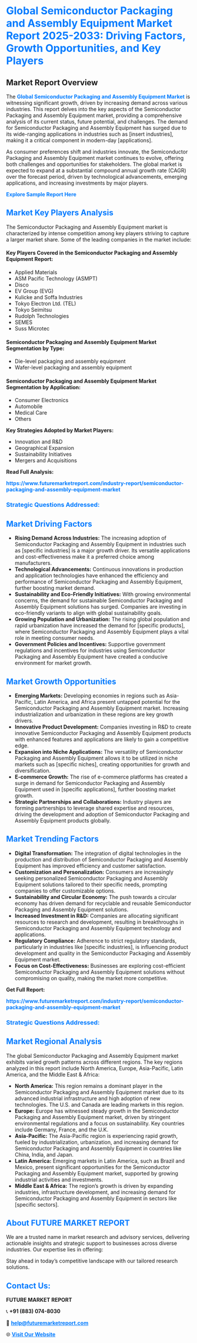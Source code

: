 <h1 style="color: #007BFF;">Global Semiconductor Packaging and Assembly Equipment Market Report 2025-2033: Driving Factors, Growth Opportunities, and Key Players</h1>

<section id="overview">
<h2>Market Report Overview</h2>
<p>The <a href="https://www.futuremarketreport.com/industry-report/semiconductor-packaging-and-assembly-equipment-market" style="color: #007BFF; text-decoration: none;"><strong>Global Semiconductor Packaging and Assembly Equipment Market</strong></a> is witnessing significant growth, driven by increasing demand across various industries. This report delves into the key aspects of the Semiconductor Packaging and Assembly Equipment market, providing a comprehensive analysis of its current status, future potential, and challenges. The demand for Semiconductor Packaging and Assembly Equipment has surged due to its wide-ranging applications in industries such as [insert industries], making it a critical component in modern-day [applications].</p>
<p>As consumer preferences shift and industries innovate, the Semiconductor Packaging and Assembly Equipment market continues to evolve, offering both challenges and opportunities for stakeholders. The global market is expected to expand at a substantial compound annual growth rate (CAGR) over the forecast period, driven by technological advancements, emerging applications, and increasing investments by major players.</p>
</section>

<section id="overview">
<p><a href="https://www.futuremarketreport.com/request-sample/reportId=85102" style="color: #007BFF; text-decoration: none;"><strong>Explore Sample Report Here</strong></a></p>
</section>

<section id="key-players">
<h2 style="color: #007BFF;">Market Key Players Analysis</h2>
<p>The Semiconductor Packaging and Assembly Equipment market is characterized by intense competition among key players striving to capture a larger market share. Some of the leading companies in the market include:</p>
<h4>Key Players Covered in the Semiconductor Packaging and Assembly Equipment Report:</h4>
<ul><li>Applied Materials</li><li>ASM Pacific Technology (ASMPT)</li><li>Disco</li><li>EV Group (EVG)</li><li>Kulicke and Soffa Industries</li><li>Tokyo Electron Ltd. (TEL)</li><li>Tokyo Seimitsu</li><li>Rudolph Technologies</li><li>SEMES</li><li>Suss Microtec</li></ul>
<h4>Semiconductor Packaging and Assembly Equipment Market Segmentation by Type:</h4>
<ul><li>Die-level packaging and assembly equipment</li><li>Wafer-level packaging and assembly equipment</li></ul>

<h4>Semiconductor Packaging and Assembly Equipment Market Segmentation by Application:</h4>
<ul><li>Consumer Electronics</li><li>Automobile</li><li>Medical Care</li><li>Others</li></ul>
<p><strong>Key Strategies Adopted by Market Players:</strong></p>
<ul>
<li>Innovation and R&D</li>
<li>Geographical Expansion</li>
<li>Sustainability Initiatives</li>
<li>Mergers and Acquisitions</li>
</ul>
</section>

<section>
<p><strong>Read Full Analysis: </strong></p><a href="https://www.futuremarketreport.com/industry-report/semiconductor-packaging-and-assembly-equipment-market" style="color: #007BFF; text-decoration: none;"><strong>https://www.futuremarketreport.com/industry-report/semiconductor-packaging-and-assembly-equipment-market</strong></a>
<h3 style="color: #007BFF;">Strategic Questions Addressed:</h3>
</section>

<section id="driving-factors">
<h2 style="color: #007BFF;">Market Driving Factors</h2>
<ul>
<li><strong>Rising Demand Across Industries:</strong> The increasing adoption of Semiconductor Packaging and Assembly Equipment in industries such as [specific industries] is a major growth driver. Its versatile applications and cost-effectiveness make it a preferred choice among manufacturers.</li>
<li><strong>Technological Advancements:</strong> Continuous innovations in production and application technologies have enhanced the efficiency and performance of Semiconductor Packaging and Assembly Equipment, further boosting market demand.</li>
<li><strong>Sustainability and Eco-Friendly Initiatives:</strong> With growing environmental concerns, the demand for sustainable Semiconductor Packaging and Assembly Equipment solutions has surged. Companies are investing in eco-friendly variants to align with global sustainability goals.</li>
<li><strong>Growing Population and Urbanization:</strong> The rising global population and rapid urbanization have increased the demand for [specific products], where Semiconductor Packaging and Assembly Equipment plays a vital role in meeting consumer needs.</li>
<li><strong>Government Policies and Incentives:</strong> Supportive government regulations and incentives for industries using Semiconductor Packaging and Assembly Equipment have created a conducive environment for market growth.</li>
</ul>
</section>

<section id="growth-opportunities">
<h2 style="color: #007BFF;">Market Growth Opportunities</h2>
<ul>
<li><strong>Emerging Markets:</strong> Developing economies in regions such as Asia-Pacific, Latin America, and Africa present untapped potential for the Semiconductor Packaging and Assembly Equipment market. Increasing industrialization and urbanization in these regions are key growth drivers.</li>
<li><strong>Innovative Product Development:</strong> Companies investing in R&D to create innovative Semiconductor Packaging and Assembly Equipment products with enhanced features and applications are likely to gain a competitive edge.</li>
<li><strong>Expansion into Niche Applications:</strong> The versatility of Semiconductor Packaging and Assembly Equipment allows it to be utilized in niche markets such as [specific niches], creating opportunities for growth and diversification.</li>
<li><strong>E-commerce Growth:</strong> The rise of e-commerce platforms has created a surge in demand for Semiconductor Packaging and Assembly Equipment used in [specific applications], further boosting market growth.</li>
<li><strong>Strategic Partnerships and Collaborations:</strong> Industry players are forming partnerships to leverage shared expertise and resources, driving the development and adoption of Semiconductor Packaging and Assembly Equipment products globally.</li>
</ul>
</section>

<section id="trending-factors">
<h2 style="color: #007BFF;">Market Trending Factors</h2>
<ul>
<li><strong>Digital Transformation:</strong> The integration of digital technologies in the production and distribution of Semiconductor Packaging and Assembly Equipment has improved efficiency and customer satisfaction.</li>
<li><strong>Customization and Personalization:</strong> Consumers are increasingly seeking personalized Semiconductor Packaging and Assembly Equipment solutions tailored to their specific needs, prompting companies to offer customizable options.</li>
<li><strong>Sustainability and Circular Economy:</strong> The push towards a circular economy has driven demand for recyclable and reusable Semiconductor Packaging and Assembly Equipment solutions.</li>
<li><strong>Increased Investment in R&D:</strong> Companies are allocating significant resources to research and development, resulting in breakthroughs in Semiconductor Packaging and Assembly Equipment technology and applications.</li>
<li><strong>Regulatory Compliance:</strong> Adherence to strict regulatory standards, particularly in industries like [specific industries], is influencing product development and quality in the Semiconductor Packaging and Assembly Equipment market.</li>
<li><strong>Focus on Cost-Effectiveness:</strong> Businesses are exploring cost-efficient Semiconductor Packaging and Assembly Equipment solutions without compromising on quality, making the market more competitive.</li>
</ul>
</section>

<section>
<p><strong>Get Full Report: </strong></p><a href="https://www.futuremarketreport.com/industry-report/semiconductor-packaging-and-assembly-equipment-market" style="color: #007BFF; text-decoration: none;"><strong>https://www.futuremarketreport.com/industry-report/semiconductor-packaging-and-assembly-equipment-market</strong></a>
<h3 style="color: #007BFF;">Strategic Questions Addressed:</h3>
</section>


<section id="regional-analysis">
<h2 style="color: #007BFF;">Market Regional Analysis</h2>
<p>The global Semiconductor Packaging and Assembly Equipment market exhibits varied growth patterns across different regions. The key regions analyzed in this report include North America, Europe, Asia-Pacific, Latin America, and the Middle East & Africa:</p>
<ul>
<li><strong>North America:</strong> This region remains a dominant player in the Semiconductor Packaging and Assembly Equipment market due to its advanced industrial infrastructure and high adoption of new technologies. The U.S. and Canada are leading markets in this region.</li>
<li><strong>Europe:</strong> Europe has witnessed steady growth in the Semiconductor Packaging and Assembly Equipment market, driven by stringent environmental regulations and a focus on sustainability. Key countries include Germany, France, and the U.K.</li>
<li><strong>Asia-Pacific:</strong> The Asia-Pacific region is experiencing rapid growth, fueled by industrialization, urbanization, and increasing demand for Semiconductor Packaging and Assembly Equipment in countries like China, India, and Japan.</li>
<li><strong>Latin America:</strong> Emerging markets in Latin America, such as Brazil and Mexico, present significant opportunities for the Semiconductor Packaging and Assembly Equipment market, supported by growing industrial activities and investments.</li>
<li><strong>Middle East & Africa:</strong> The region’s growth is driven by expanding industries, infrastructure development, and increasing demand for Semiconductor Packaging and Assembly Equipment in sectors like [specific sectors].</li>
</ul>
</section>

<footer>
<h2 style="color: #007BFF;">About FUTURE MARKET REPORT</h2>
<p>We are a trusted name in market research and advisory services, delivering actionable insights and strategic support to businesses across diverse industries. Our expertise lies in offering:</p>

<p>Stay ahead in today’s competitive landscape with our tailored research solutions.</p>

<h2 style="color: #007BFF;">Contact Us:</h2>
<p><strong>FUTURE MARKET REPORT</strong></p>
<p>📞 <strong>+91 (883) 074-8030</strong></p>
<p>📧 <strong><a href="mailto:help@futuremarketreport.com" style="color: #007BFF;">help@futuremarketreport.com</a></strong></p>
<p>🌐 <strong><a href="https://www.futuremarketreport.com/" style="color: #007BFF;">Visit Our Website</a></strong></p>
</footer>